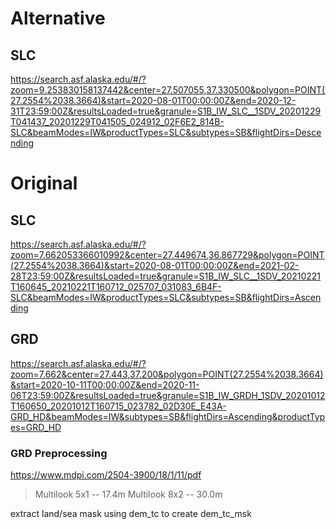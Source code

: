 # Alternative 
## SLC
https://search.asf.alaska.edu/#/?zoom=9.253830158137442&center=27.507055,37.330500&polygon=POINT(27.2554%2038.3664)&start=2020-08-01T00:00:00Z&end=2020-12-31T23:59:00Z&resultsLoaded=true&granule=S1B_IW_SLC__1SDV_20201229T041437_20201229T041505_024912_02F6E2_814B-SLC&beamModes=IW&productTypes=SLC&subtypes=SB&flightDirs=Descending


# Original 
## SLC
https://search.asf.alaska.edu/#/?zoom=7.662053366010992&center=27.449674,36.867729&polygon=POINT(27.2554%2038.3664)&start=2020-08-01T00:00:00Z&end=2021-02-28T23:59:00Z&resultsLoaded=true&granule=S1B_IW_SLC__1SDV_20210221T160645_20210221T160712_025707_031083_6B4F-SLC&beamModes=IW&productTypes=SLC&subtypes=SB&flightDirs=Ascending


## GRD
https://search.asf.alaska.edu/#/?zoom=7.662&center=27.443,37.200&polygon=POINT(27.2554%2038.3664)&start=2020-10-11T00:00:00Z&end=2020-11-06T23:59:00Z&resultsLoaded=true&granule=S1B_IW_GRDH_1SDV_20201012T160650_20201012T160715_023782_02D30E_E43A-GRD_HD&beamModes=IW&subtypes=SB&flightDirs=Ascending&productTypes=GRD_HD

### GRD Preprocessing
https://www.mdpi.com/2504-3900/18/1/11/pdf


> Multilook 5x1 -- 17.4m
> Multilook 8x2 -- 30.0m

extract land/sea mask using dem_tc to create dem_tc_msk


